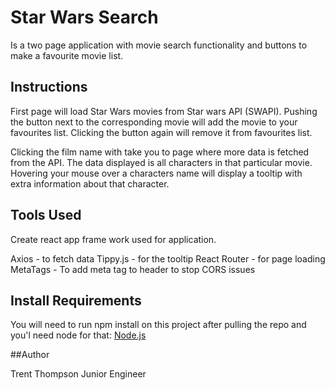 # Star Wars Search

Is a two page application with movie search functionality and buttons to make a favourite movie list. 

## Instructions

First page will load Star Wars movies from Star wars API (SWAPI).
Pushing the button next to the corresponding movie will add the movie to your favourites list.
Clicking the button again will remove it from favourites list.

Clicking the film name with take you to page where more data is fetched from the API. The data displayed
is all characters in that particular movie. Hovering your mouse over a characters name will display a
tooltip with extra information about that character.

## Tools Used

Create react app frame work used for application.

Axios - to fetch data
Tippy.js - for the tooltip
React Router - for page loading
MetaTags - To add meta tag to header to stop CORS issues

## Install Requirements

You will need to run npm install on this project after pulling the repo and you'l need node for that:
[Node.js](https://nodejs.org/en/download/)

##Author

Trent Thompson
Junior Engineer
